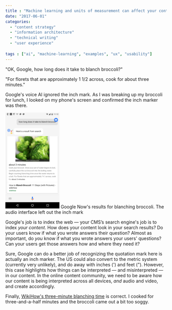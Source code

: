 ```yaml
---
title : "Machine learning and units of measurement can affect your content"
date: "2017-06-01"
categories:
  - "content strategy"
  - "information architecture"
  - "technical writing"
  - "user experience"

tags : ["ai", "machine-learning", "examples", "ux", "usability"]
---
```


"OK, Google, how long does it take to blanch broccoli?"

"For florets that are approximately 1 1/2 across, cook for about three minutes."

Google's voice AI ignored the inch mark. As I was breaking up my broccoli for lunch, I looked on my phone's screen and confirmed the inch marker was there.

![Google Now's results for blanching broccoli. The audio interface left out the inch mark](/assets/images/2017-06-01-15.12.33-169x300.png) Google Now's results for blanching broccoli. The audio interface left out the inch mark

Google's job is to index the web &mdash; your CMS&rsquo;s search engine's job is to index _your content_. How does your content look in your search results? Do your users know if what you wrote answers their question? Almost as important, do _you_ know if what you wrote answers your users' questions? Can your users get those answers how and where they need it?

Sure, Google can do a better job of recognizing the quotation mark here is actually an inch marker. The US could also convert to the metric system (currently very unlikely), and do away with inches (') and feet ("). However, this case highlights how things can be interpreted &mdash; and misinterpreted &mdash; in our content. In the online content community, we need to be aware how our content is being interpreted across all devices, _and_ audio and video, and create accordingly.

Finally, [WikiHow's three-minute blanching time](http://www.wikihow.com/Blanch-Broccoli) is correct. I cooked for three-and-a-half minutes and the broccoli came out a bit too soggy.
